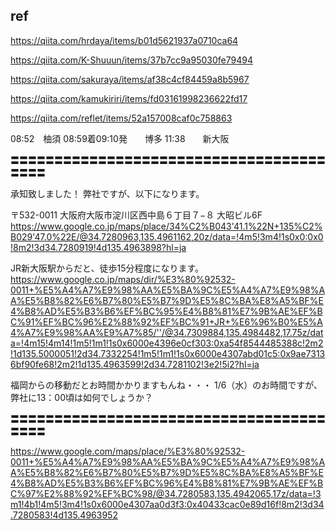 ## ref
https://qiita.com/hrdaya/items/b01d5621937a0710ca64  

https://qiita.com/K-Shuuun/items/37b7cc9a95030fe79494  

https://qiita.com/sakuraya/items/af38c4cf84459a8b5967  

https://qiita.com/kamukiriri/items/fd03161998236622fd17  

https://qiita.com/reflet/items/52a157008caf0c758863  






08:52　柚須
08:59着09:10発　　博多
11:38　　新大阪


〓〓〓〓〓〓〓〓〓〓〓〓〓〓〓〓〓〓〓〓〓〓〓〓〓〓〓〓〓〓〓〓〓〓〓〓〓〓〓〓

承知致しました！
弊社ですが、以下になります。

〒532-0011 大阪府大阪市淀川区西中島６丁目７−８ 大昭ビル6F
https://www.google.co.jp/maps/place/34%C2%B043'41.1%22N+135%C2%B029'47.0%22E/@34.7280963,135.4961162,20z/data=!4m5!3m4!1s0x0:0x0!8m2!3d34.7280919!4d135.4963898?hl=ja

JR新大阪駅からだと、徒歩15分程度になります。
https://www.google.co.jp/maps/dir/%E3%80%92532-0011+%E5%A4%A7%E9%98%AA%E5%BA%9C%E5%A4%A7%E9%98%AA%E5%B8%82%E6%B7%80%E5%B7%9D%E5%8C%BA%E8%A5%BF%E4%B8%AD%E5%B3%B6%EF%BC%95%E4%B8%81%E7%9B%AE%EF%BC%91%EF%BC%96%E2%88%92%EF%BC%91+JR+%E6%96%B0%E5%A4%A7%E9%98%AA%E9%A7%85/''/@34.7309884,135.4984482,17.75z/data=!4m15!4m14!1m5!1m1!1s0x6000e4396e0cf303:0xa54f8544485388c!2m2!1d135.5000051!2d34.7332254!1m5!1m1!1s0x6000e4307abd01c5:0x9ae73136bf90fe68!2m2!1d135.4963599!2d34.7281102!3e2!5i2?hl=ja

福岡からの移動だとお時間かかりますもんね・・・
1/6（水）のお時間ですが、弊社に13：00頃は如何でしょうか？

〓〓〓〓〓〓〓〓〓〓〓〓〓〓〓〓〓〓〓〓〓〓〓〓〓〓〓〓〓〓〓〓〓〓〓〓〓〓〓〓

https://www.google.com/maps/place/%E3%80%92532-0011+%E5%A4%A7%E9%98%AA%E5%BA%9C%E5%A4%A7%E9%98%AA%E5%B8%82%E6%B7%80%E5%B7%9D%E5%8C%BA%E8%A5%BF%E4%B8%AD%E5%B3%B6%EF%BC%96%E4%B8%81%E7%9B%AE%EF%BC%97%E2%88%92%EF%BC%98/@34.7280583,135.4942065,17z/data=!3m1!4b1!4m5!3m4!1s0x6000e4307aa0d3f3:0x40433cac0e89d16f!8m2!3d34.7280583!4d135.4963952
